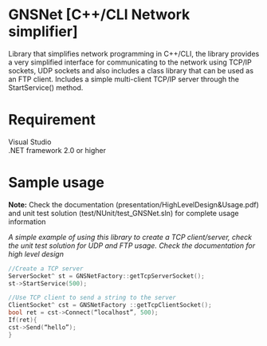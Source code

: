 GNSNet [C++/CLI Network simplifier]
===================================
Library that simplifies network programming in C++/CLI,
the library provides a very simplified interface for communicating to the 
network using TCP/IP sockets, UDP sockets and also includes a class library that can be used as an FTP client. Includes a simple multi-client TCP/IP server through the StartService() method.

Requirement
===========
Visual Studio   
.NET framework 2.0 or higher

Sample usage
============
**Note:** Check the documentation (presentation/HighLevelDesign&Usage.pdf) and unit test solution (test/NUnit/test_GNSNet.sln) for complete usage information

*A simple example of using this library to create a TCP client/server, check the unit test solution for UDP and FTP usage. Check the documentation for high level design*  

```c++
//Create a TCP server
ServerSocket^ st = GNSNetFactory::getTcpServerSocket();
st->StartService(500);

//Use TCP client to send a string to the server
ClientSocket^ cst = GNSNetFactory ::getTcpClientSocket();
bool ret = cst->Connect(“localhost”, 500);
If(ret){
cst->Send(“hello”);
}
```
